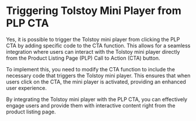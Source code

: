 # Triggering Tolstoy Mini Player from PLP CTA

Yes, it is possible to trigger the Tolstoy mini player from clicking the PLP CTA by adding specific code to the CTA function. This allows for a seamless integration where users can interact with the Tolstoy mini player directly from the Product Listing Page (PLP) Call to Action (CTA) button.

To implement this, you need to modify the CTA function to include the necessary code that triggers the Tolstoy mini player. This ensures that when users click on the CTA, the mini player is activated, providing an enhanced user experience.

By integrating the Tolstoy mini player with the PLP CTA, you can effectively engage users and provide them with interactive content right from the product listing page.
